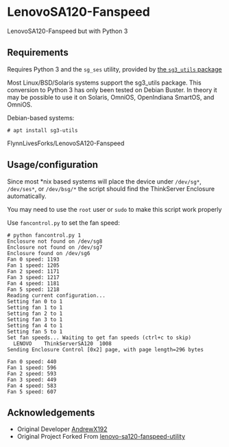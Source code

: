 # LenovoSA120-Fanspeed

LenovoSA120-Fanspeed but with Python 3

## Requirements

Requires Python 3 and the `sg_ses` utility, provided by [the `sg3_utils` package](http://sg.danny.cz/sg/sg3_utils.html)

Most Linux/BSD/Solaris systems support the sg3_utils package. This conversion to Python 3 has only been tested on Debian Buster. In theory it may be possible to use it on Solaris, OmniOS, OpenIndiana SmartOS, and OmniOS.

Debian-based systems:

    # apt install sg3-utils


FlynnLivesForks/LenovoSA120-Fanspeed
## Usage/configuration

Since most *nix based systems will place the device under `/dev/sg*`, `/dev/ses*`, or `/dev/bsg/*` the script should find the ThinkServer Enclosure automatically. 

You may need to use the `root` user or `sudo` to make this script work properly

Use `fancontrol.py` to set the fan speed:

    # python fancontrol.py 1
    Enclosure not found on /dev/sg8
    Enclosure not found on /dev/sg7
    Enclosure found on /dev/sg6
    Fan 0 speed: 1193
    Fan 1 speed: 1205
    Fan 2 speed: 1171
    Fan 3 speed: 1217
    Fan 4 speed: 1181
    Fan 5 speed: 1218
    Reading current configuration...
    Setting fan 0 to 1
    Setting fan 1 to 1
    Setting fan 2 to 1
    Setting fan 3 to 1
    Setting fan 4 to 1
    Setting fan 5 to 1
    Set fan speeds... Waiting to get fan speeds (ctrl+c to skip)
      LENOVO    ThinkServerSA120  1008
    Sending Enclosure Control [0x2] page, with page length=296 bytes

    Fan 0 speed: 440
    Fan 1 speed: 596
    Fan 2 speed: 593
    Fan 3 speed: 449
    Fan 4 speed: 583
    Fan 5 speed: 607
## Acknowledgements

 - Original Developer [AndrewX192](https://awesomeopensource.com/project/elangosundar/awesome-README-templates)
 - Original Project Forked From [lenovo-sa120-fanspeed-utility](https://github.com/AndrewX192/lenovo-sa120-fanspeed-utility)
